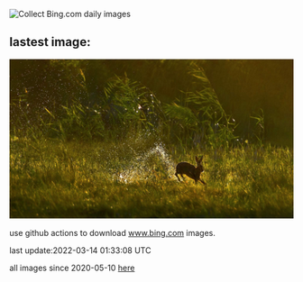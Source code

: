 ![Collect Bing.com daily images](https://github.com/counter2015/bing-daily-images/workflows/Collect%20Bing.com%20daily%20images/badge.svg)
## lastest image:
![](images/SpringForward.jpg)

use github actions to download www.bing.com images.

last update:2022-03-14 01:33:08 UTC

all images since 2020-05-10 [here](https://github.com/counter2015/bing-daily-images/tree/master/images) 
